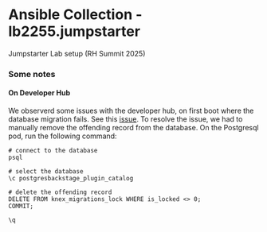 # Ansible Collection - lb2255.jumpstarter

Jumpstarter Lab setup (RH Summit 2025)

### Some notes

#### On Developer Hub

We observerd some issues with the developer hub, on first boot where the database migration fails. See this [issue](https://github.com/backstage/backstage/issues/24284). To resolve the issue, we had to manually remove the offending record from the database. On the Postgresql pod, run the following command:

```shell
# connect to the database
psql

# select the database
\c postgresbackstage_plugin_catalog

# delete the offending record
DELETE FROM knex_migrations_lock WHERE is_locked <> 0;
COMMIT;

\q
```


